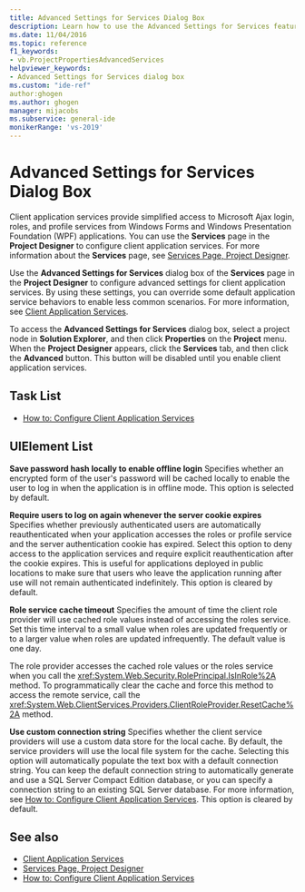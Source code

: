 ```yaml
---
title: Advanced Settings for Services Dialog Box
description: Learn how to use the Advanced Settings for Services features to configure advanced settings for client application services.
ms.date: 11/04/2016
ms.topic: reference
f1_keywords:
- vb.ProjectPropertiesAdvancedServices
helpviewer_keywords:
- Advanced Settings for Services dialog box
ms.custom: "ide-ref"
author:ghogen
ms.author: ghogen
manager: mijacobs
ms.subservice: general-ide
monikerRange: 'vs-2019'
---
```

# Advanced Settings for Services Dialog Box

Client application services provide simplified access to Microsoft Ajax login, roles, and profile services from Windows Forms and Windows Presentation Foundation (WPF) applications. You can use the **Services** page in the **Project Designer** to configure client application services. For more information about the **Services** page, see [Services Page, Project Designer](../../ide/reference/services-page-project-designer.md).

Use the **Advanced Settings for Services** dialog box of the **Services** page in the **Project Designer** to configure advanced settings for client application services. By using these settings, you can override some default application service behaviors to enable less common scenarios. For more information, see [Client Application Services](/dotnet/framework/common-client-technologies/client-application-services).

To access the **Advanced Settings for Services** dialog box, select a project node in **Solution Explorer**, and then click **Properties** on the **Project** menu. When the **Project Designer** appears, click the **Services** tab, and then click the **Advanced** button. This button will be disabled until you enable client application services.

## Task List

- [How to: Configure Client Application Services](/previous-versions/visualstudio/visual-studio-2010/bb384312\(v=vs.100\))

## UIElement List

 **Save password hash locally to enable offline login**
Specifies whether an encrypted form of the user's password will be cached locally to enable the user to log in when the application is in offline mode. This option is selected by default.

 **Require users to log on again whenever the server cookie expires**
Specifies whether previously authenticated users are automatically reauthenticated when your application accesses the roles or profile service and the server authentication cookie has expired. Select this option to deny access to the application services and require explicit reauthentication after the cookie expires. This is useful for applications deployed in public locations to make sure that users who leave the application running after use will not remain authenticated indefinitely. This option is cleared by default.

 **Role service cache timeout**
Specifies the amount of time the client role provider will use cached role values instead of accessing the roles service. Set this time interval to a small value when roles are updated frequently or to a larger value when roles are updated infrequently. The default value is one day.

The role provider accesses the cached role values or the roles service when you call the <xref:System.Web.Security.RolePrincipal.IsInRole%2A> method. To programmatically clear the cache and force this method to access the remote service, call the <xref:System.Web.ClientServices.Providers.ClientRoleProvider.ResetCache%2A> method.

 **Use custom connection string**
Specifies whether the client service providers will use a custom data store for the local cache. By default, the service providers will use the local file system for the cache. Selecting this option will automatically populate the text box with a default connection string. You can keep the default connection string to automatically generate and use a SQL Server Compact Edition database, or you can specify a connection string to an existing SQL Server database. For more information, see [How to: Configure Client Application Services](/previous-versions/visualstudio/visual-studio-2010/bb384312\(v=vs.100\)). This option is cleared by default.

## See also

- [Client Application Services](/dotnet/framework/common-client-technologies/client-application-services)
- [Services Page, Project Designer](../../ide/reference/services-page-project-designer.md)
- [How to: Configure Client Application Services](/previous-versions/visualstudio/visual-studio-2010/bb384312\(v=vs.100\))
